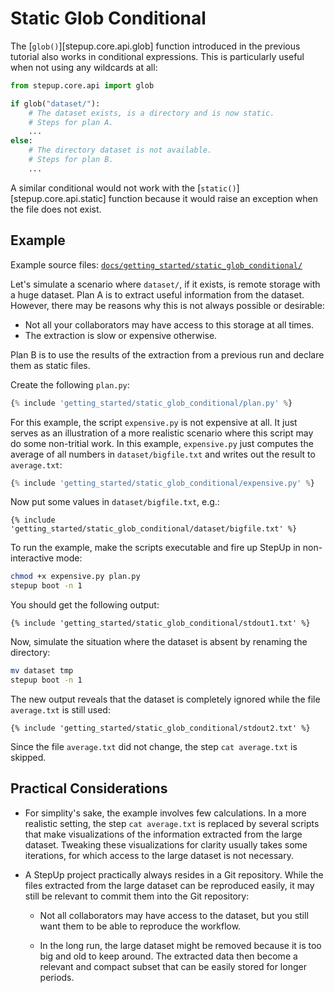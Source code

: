 # Static Glob Conditional

The [`glob()`][stepup.core.api.glob] function introduced in the previous tutorial
also works in conditional expressions.
This is particularly useful when not using any wildcards at all:

```python
from stepup.core.api import glob

if glob("dataset/"):
    # The dataset exists, is a directory and is now static.
    # Steps for plan A.
    ...
else:
    # The directory dataset is not available.
    # Steps for plan B.
    ...
```

A similar conditional would not work with the [`static()`][stepup.core.api.static] function
because it would raise an exception when the file does not exist.

## Example

Example source files: [`docs/getting_started/static_glob_conditional/`](https://github.com/reproducible-reporting/stepup-core/tree/main/docs/getting_started/static_glob_conditional)

Let's simulate a scenario where `dataset/`, if it exists, is remote storage with a huge dataset.
Plan A is to extract useful information from the dataset.
However, there may be reasons why this is not always possible or desirable:

- Not all your collaborators may have access to this storage at all times.
- The extraction is slow or expensive otherwise.

Plan B is to use the results of the extraction from a previous run and declare them as static files.

Create the following `plan.py`:

```python
{% include 'getting_started/static_glob_conditional/plan.py' %}
```

For this example, the script `expensive.py` is not expensive at all.
It just serves as an illustration of a more realistic scenario
where this script may do some non-tritial work.
In this example, `expensive.py` just computes the average of all numbers in `dataset/bigfile.txt`
and writes out the result to `average.txt`:

```python
{% include 'getting_started/static_glob_conditional/expensive.py' %}
```

Now put some values in `dataset/bigfile.txt`, e.g.:

```text
{% include 'getting_started/static_glob_conditional/dataset/bigfile.txt' %}
```

To run the example, make the scripts executable and fire up StepUp in non-interactive mode:

```bash
chmod +x expensive.py plan.py
stepup boot -n 1
```

You should get the following output:

```text
{% include 'getting_started/static_glob_conditional/stdout1.txt' %}
```

Now, simulate the situation where the dataset is absent by renaming the directory:

```bash
mv dataset tmp
stepup boot -n 1
```

The new output reveals that the dataset is completely ignored
while the file `average.txt` is still used:

```text
{% include 'getting_started/static_glob_conditional/stdout2.txt' %}
```

Since the file `average.txt` did not change, the step `cat average.txt` is skipped.

## Practical Considerations

- For simplity's sake, the example involves few calculations.
  In a more realistic setting, the step `cat average.txt` is replaced by several scripts that
  make visualizations of the information extracted from the large dataset.
  Tweaking these visualizations for clarity usually takes some iterations,
  for which access to the large dataset is not necessary.

- A StepUp project practically always resides in a Git repository.
  While the files extracted from the large dataset can be reproduced easily,
  it may still be relevant to commit them into the Git repository:

    - Not all collaborators may have access to the dataset,
      but you still want them to be able to reproduce the workflow.

    - In the long run, the large dataset might be removed
      because it is too big and old to keep around.
      The extracted data then become a relevant and compact subset
      that can be easily stored for longer periods.
